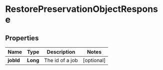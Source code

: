 

# RestorePreservationObjectResponse


## Properties

Name | Type | Description | Notes
------------ | ------------- | ------------- | -------------
**jobId** | **Long** | The id of a job |  [optional]



